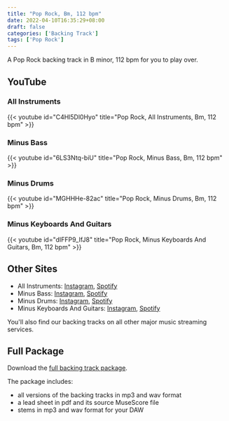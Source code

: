 ```yaml
---
title: "Pop Rock, Bm, 112 bpm"
date: 2022-04-10T16:35:29+08:00
draft: false
categories: ['Backing Track']
tags: ['Pop Rock']
---
```


A Pop Rock backing track in B minor, 112 bpm for you to play over. 

<!--more-->

## YouTube

### All Instruments

{{< youtube id="C4Hl5Dl0Hyo" title="Pop Rock, All Instruments, Bm, 112 bpm" >}}

### Minus Bass

{{< youtube id="6LS3Ntq-biU" title="Pop Rock, Minus Bass, Bm, 112 bpm" >}}

### Minus Drums

{{< youtube id="MGHHHe-82ac" title="Pop Rock, Minus Drums, Bm, 112 bpm" >}}

### Minus Keyboards And Guitars

{{< youtube id="dIFFP9_IfJ8" title="Pop Rock, Minus Keyboards And Guitars, Bm, 112 bpm" >}}

## Other Sites

* All Instruments:
  [Instagram](https://www.instagram.com/p/CcLZ_WMl4Fy/),
  [Spotify](https://open.spotify.com/track/5WLYGZTPqQLocAbrIDbTmF)
* Minus Bass:
  [Instagram](https://www.instagram.com/p/CcLaYiylCG1/),
  [Spotify](https://open.spotify.com/track/1onnGe9HzI98wodU5bBlUD)
* Minus Drums:
  [Instagram](https://www.instagram.com/p/CcLbLF5lUOJ/), 
  [Spotify](https://open.spotify.com/track/3DIJU3m1bRHEzK0hDnNG9I) 
* Minus Keyboards And Guitars:
  [Instagram](https://www.instagram.com/p/CcLbg2XFaOp/),
  [Spotify](https://open.spotify.com/track/6EHuDRucFKpOWjrw492B07)

You'll also find our backing tracks on all other major music streaming services.

## Full Package

Download the [full backing track
package](https://mmbt.s3.eu-south-1.amazonaws.com/Musica+Maestro+Backing+Tracks+-+00+-+3-Color+Sunburst.zip).

The package includes:

* all versions of the backing tracks in mp3 and wav format
* a lead sheet in pdf and its source MuseScore file
* stems in mp3 and wav format for your DAW


